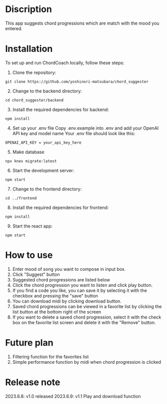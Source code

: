 # Discription

This app suggests chord progressions which are match with the mood you entered.

# Installation

To set up and run ChordCoach locally, follow these steps:

1. Clone the repository:

```
git clone https://github.com/yoshinori-matsubara/chord_suggester
```

2. Change to the backend directory:

```
cd chord_suggester/backend
```

3. Install the required dependencies for backend:

```
npm install
```

4. Set up your .env file
   Copy .env.example into .env and add your OpenAI API key and model name
   Your .env file should look like this:

```
OPENAI_API_KEY = your_api_key_here
```

5. Make database

```
npx knex migrate:latest
```

6. Start the development server:

```
npm start
```

7. Change to the frontend directory:

```
cd ../frontend
```

8. Install the required dependencies for frontend:

```
npm install
```

9. Start the react app:

```
npm start
```

# How to use

1. Enter mood of song you want to compose in input box.
2. Click "Suggest" button
3. Suggested chord progressions are listed below
4. Click the chord progression you want to listen and click play button.
5. If you find a code you like, you can save it by selecting it with the checkbox and pressing the "save" button
6. You can download midi by clicking download button.
7. Saved chord progressions can be viewed in a favorite list by clicking the list button at the bottom right of the screen
8. If you want to delete a saved chord progression, select it with the check box on the favorite list screen and delete it with the "Remove" button.

# Future plan

1. Filtering function for the favorites list
2. Simple performance function by midi when chord progression is clicked

# Release note

2023.6.8: v1.0 released
2023.6.9: v1.1 Play and download function
